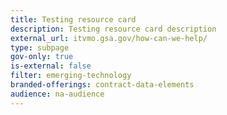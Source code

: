 ```yaml
---
title: Testing resource card
description: Testing resource card description
external_url: itvmo.gsa.gov/how-can-we-help/
type: subpage
gov-only: true
is-external: false
filter: emerging-technology
branded-offerings: contract-data-elements
audience: na-audience
---
```

